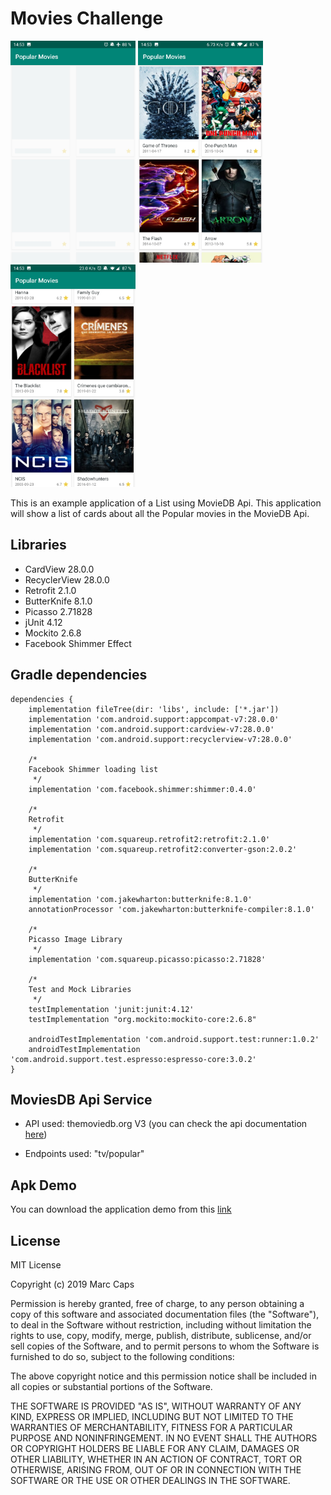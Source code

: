# Movies Challenge
<img src="screenshots/shimmer_loader.jpg" width="200" alt="Loader"/>
<img src="screenshots/list_init.jpg" width="200" alt="List init"/>
<img src="screenshots/more_movies_list.jpg" width="200" alt="More Movies"/>

This is an example application of a List using MovieDB Api. This application will show a list of cards about all the Popular movies in the MovieDB Api.

## Libraries

* CardView 28.0.0
* RecyclerView 28.0.0
* Retrofit 2.1.0
* ButterKnife 8.1.0
* Picasso 2.71828
* jUnit 4.12
* Mockito 2.6.8
* Facebook Shimmer Effect

## Gradle dependencies
```
dependencies {
    implementation fileTree(dir: 'libs', include: ['*.jar'])
    implementation 'com.android.support:appcompat-v7:28.0.0'
    implementation 'com.android.support:cardview-v7:28.0.0'
    implementation 'com.android.support:recyclerview-v7:28.0.0'

    /*
    Facebook Shimmer loading list
     */
    implementation 'com.facebook.shimmer:shimmer:0.4.0'

    /*
    Retrofit
     */
    implementation 'com.squareup.retrofit2:retrofit:2.1.0'
    implementation 'com.squareup.retrofit2:converter-gson:2.0.2'

    /*
    ButterKnife
     */
    implementation 'com.jakewharton:butterknife:8.1.0'
    annotationProcessor 'com.jakewharton:butterknife-compiler:8.1.0'

    /*
    Picasso Image Library
     */
    implementation 'com.squareup.picasso:picasso:2.71828'

    /*
    Test and Mock Libraries
     */
    testImplementation 'junit:junit:4.12'
    testImplementation "org.mockito:mockito-core:2.6.8"

    androidTestImplementation 'com.android.support.test:runner:1.0.2'
    androidTestImplementation 'com.android.support.test.espresso:espresso-core:3.0.2'
}
```

## MoviesDB Api Service

* API used: themoviedb.org V3 (you can check the api documentation [here](https://developers.themoviedb.org/3/getting-started/introduction))

* Endpoints used: "tv/popular"

## Apk Demo

You can download the application demo from this [link](https://play.google.com/)

## License

MIT License

Copyright (c) 2019 Marc Caps

Permission is hereby granted, free of charge, to any person obtaining a copy
of this software and associated documentation files (the "Software"), to deal
in the Software without restriction, including without limitation the rights
to use, copy, modify, merge, publish, distribute, sublicense, and/or sell
copies of the Software, and to permit persons to whom the Software is
furnished to do so, subject to the following conditions:

The above copyright notice and this permission notice shall be included in all
copies or substantial portions of the Software.

THE SOFTWARE IS PROVIDED "AS IS", WITHOUT WARRANTY OF ANY KIND, EXPRESS OR
IMPLIED, INCLUDING BUT NOT LIMITED TO THE WARRANTIES OF MERCHANTABILITY,
FITNESS FOR A PARTICULAR PURPOSE AND NONINFRINGEMENT. IN NO EVENT SHALL THE
AUTHORS OR COPYRIGHT HOLDERS BE LIABLE FOR ANY CLAIM, DAMAGES OR OTHER
LIABILITY, WHETHER IN AN ACTION OF CONTRACT, TORT OR OTHERWISE, ARISING FROM,
OUT OF OR IN CONNECTION WITH THE SOFTWARE OR THE USE OR OTHER DEALINGS IN THE
SOFTWARE.
